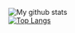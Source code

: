 ![My github stats](https://github-readme-stats-nagayz.vercel.app/api?username=NagaYZ&show_icons=true&theme=tokyonight&include_all_commits=true&count_private=true)<br/>
[![Top Langs](https://github-readme-stats-nagayz.vercel.app/api/top-langs/?username=NagaYZ&hide=shell,html,makefile&layout=compact&theme=tokyonight&langs_count=10)](https://github.com/NagaYZ/github-readme-stats)

